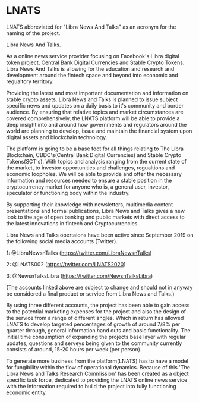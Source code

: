 # LNATS
LNATS abbreviated for "Libra News And Talks" as an acronym for the naming of the project.


Libra News And Talks. 

As a online news service provider focusing on Facebook's Libra digital token project, Central Bank Digital Currencies and Stable Crypto Tokens. Libra News And Talks is allowing for the education and research and development around the fintech space and beyond into economic and regualtory territory. 
  
Providing the latest and most important documentation and information on stable crypto assets. Libra News and Talks is planned to issue subject specific news and updates on a daily basis to it's community and border audience. By ensuring that relative topics and market circumstances are covered comprehensively, the LNATS platform will be able to provide a deep insight into and around how governments and regulators around the world are planning to develop, issue and maintain the financial system upon digital assets and blockchain technology.

The platform is going to be a base foot for all things relating to The Libra Blockchain, CBDC's(Central Bank Digital Currencies) and Stable Crypto Tokens(SCT's). With topics and analysis ranging from the current state of the market, to investor opportunities and challenges, regualtions and economic loopholes. We will be able to provide and offer the necessary information and resources needed to ensure a stable position in the cryptocurrency market for anyone who is, a general user, investor, speculator or functioning body within the industry. 

By supporting their knowledge with newsletters, multimedia content presentations and formal publications, Libra News and Talks gives a new look to the age of open banking and public markets with direct access to the latest innovations in fintech and Cryptocurrencies.

Libra News and Talks opertaions have been active since September 2019 on the following social media accounts (Twitter). 

1: @LibraNewsnTalks (https://twitter.com/LibraNewsnTalks)

2: @LNATS002 (https://twitter.com/LNATS2020)

3: @NewsnTalksLibra (https://twitter.com/NewsnTalksLibra)

(The accounts linked above are subject to change and should not in anyway be considered a final product or service from Libra News and Talks.)

By using three different accounts, the project has been able to gain access to the potential marketing expenses for the project and also the design of the service from a range of different angles. Which in return has allowed LNATS to develop targeted pencentages of growth of around 7/8% per quarter through, general information hand outs and basic functionality. The initial time consumption of expanding the projects base layer with regular updates, questions and serveys being given to the community currently consists of around, 15-20 hours per week (per person).

To generate more business from the platform(LNATS) has to have a model for fungibility within the flow of operational dynamics. Because of this 'The Libra News and Talks Research Commission' has been created as a object specific task force, dedicated to providing the LNATS online news service with the information required to build the project into fully functioning economic entity.
